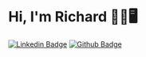# Hi, I'm Richard 👊🏼🖥️

[![Linkedin Badge](https://img.shields.io/badge/-LinkedIn-blue?style=flat-square&logo=Linkedin&logoColor=white&link=https://www.linkedin.com/in/richard-anderson-rodrigues-dev/)](https://www.linkedin.com/in/richard-anderson-rodrigues-dev/)
[![Github Badge](https://img.shields.io/badge/-Github-000?style=flat-square&logo=Github&logoColor=white&link=https://github.com/Richardeveloper)](https://github.com/Richardeveloper)
